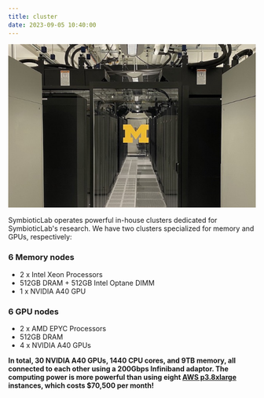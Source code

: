 ```yaml
---
title: cluster
date: 2023-09-05 10:40:00
---
```


![server](server.jpg)

SymbioticLab operates powerful in-house clusters dedicated for SymbioticLab's research.
We have two clusters specialized for memory and GPUs, respectively:

### 6 Memory nodes
- 2 x Intel Xeon Processors
- 512GB DRAM + 512GB Intel Optane DIMM
- 1 x NVIDIA A40 GPU

### 6 GPU nodes
- 2 x AMD EPYC Processors
- 512GB DRAM
- 4 x NVIDIA A40 GPUs

**In total, 30 NVIDIA A40 GPUs, 1440 CPU cores, and 9TB memory, all connected to each other using a 200Gbps Infiniband adaptor. The computing power is more powerful than using eight [AWS p3.8xlarge](https://aws.amazon.com/ec2/instance-types/p3/) instances, which costs $70,500 per month!**